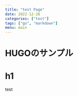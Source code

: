 ```yaml
---
title: "test Page"
date: 2022-12-28
categories: ["test"]
tags: ["go", "markdown"]
menu: main
---
```


# HUGOのサンプル

# h1
test